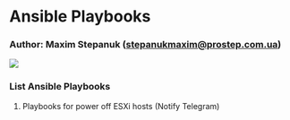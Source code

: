 # Ansible Playbooks

### Author: Maxim Stepanuk (stepanukmaxim@prostep.com.ua)

![](https://e7.pngegg.com/pngimages/801/466/png-clipart-ansible-devops-puppet-chef-configuration-management-becoming-a-chef-angle-text.png)

### List Ansible Playbooks

1. Playbooks for power off ESXi hosts (Notify Telegram)
